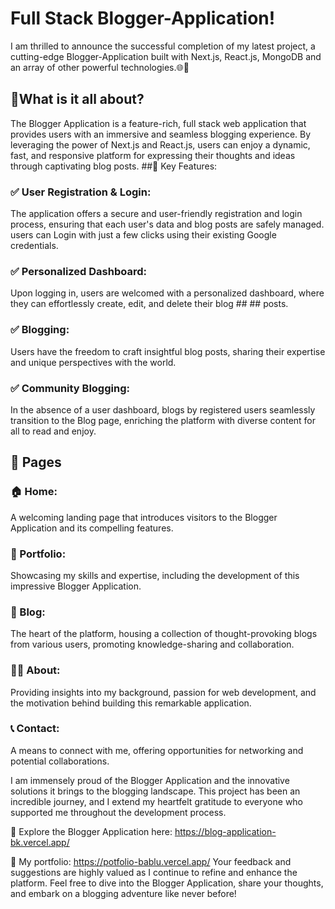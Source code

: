 # Full Stack Blogger-Application! 
I am thrilled to announce the successful completion of my latest project, a cutting-edge Blogger-Application built with Next.js, React.js, MongoDB and an array of other powerful technologies.🌐💼
## 🔹What is it all about?
The Blogger Application is a feature-rich, full stack web application that provides users with an immersive and seamless blogging experience. By leveraging the power of Next.js and React.js, users can enjoy a dynamic, fast, and responsive platform for expressing their thoughts and ideas through captivating blog posts.
##🔹 Key Features:
### ✅ User Registration & Login:
The application offers a secure and user-friendly registration and login process, ensuring that each user's data and blog posts are safely managed. users can Login with just a few clicks using their existing Google credentials.
### ✅ Personalized Dashboard:
Upon logging in, users are welcomed with a personalized dashboard, where they can effortlessly create, edit, and delete their blog ## ## posts.
### ✅  Blogging: 
Users have the freedom to craft insightful blog posts, sharing their expertise and unique perspectives with the world.
### ✅ Community Blogging: 
In the absence of a user dashboard, blogs by registered users seamlessly transition to the Blog page, enriching the platform with diverse content for all to read and enjoy.
## 🔹 Pages
### 🏠 Home:
A welcoming landing page that introduces visitors to the Blogger Application and its compelling features.
### 📁 Portfolio: 
Showcasing my skills and expertise, including the development of this impressive Blogger Application.
### 📝 Blog:
The heart of the platform, housing a collection of thought-provoking blogs from various users, promoting knowledge-sharing and collaboration.
### 👩‍💼 About: 
Providing insights into my background, passion for web development, and the motivation behind building this remarkable application.
### 📞 Contact:
A means to connect with me, offering opportunities for networking and potential collaborations.

I am immensely proud of the Blogger Application and the innovative solutions it brings to the blogging landscape. This project has been an incredible journey, and I extend my heartfelt gratitude to everyone who supported me throughout the development process.

🔗 Explore the Blogger Application here: https://blog-application-bk.vercel.app/

🔗 My portfolio: https://potfolio-bablu.vercel.app/
Your feedback and suggestions are highly valued as I continue to refine and enhance the platform. Feel free to dive into the Blogger Application, share your thoughts, and embark on a blogging adventure like never before!
